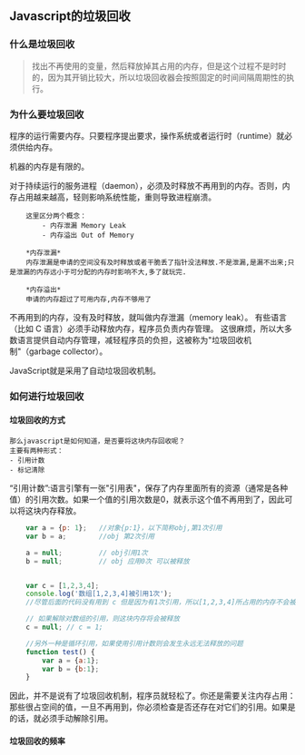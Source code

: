 ## Javascript的垃圾回收

### 什么是垃圾回收
> 找出不再使用的变量，然后释放掉其占用的内存，但是这个过程不是时时的，因为其开销比较大，所以垃圾回收器会按照固定的时间间隔周期性的执行。

### 为什么要垃圾回收
程序的运行需要内存。只要程序提出要求，操作系统或者运行时（runtime）就必须供给内存。

机器的内存是有限的。

对于持续运行的服务进程（daemon），必须及时释放不再用到的内存。否则，内存占用越来越高，轻则影响系统性能，重则导致进程崩溃。

        这里区分两个概念：
            - 内存泄漏 Memory Leak
            - 内存溢出 Out of Memory

        *内存泄漏*  
        内存泄漏是申请的空间没有及时释放或者干脆丢了指针没法释放.不是泄漏,是漏不出来;只是泄漏的内存远小于可分配的内存时影响不大,多了就玩完.

        *内存溢出*   
        申请的内存超过了可用内存,内存不够用了

不再用到的内存，没有及时释放，就叫做内存泄漏（memory leak）。
有些语言（比如 C 语言）必须手动释放内存，程序员负责内存管理。
这很麻烦，所以大多数语言提供自动内存管理，减轻程序员的负担，这被称为"垃圾回收机制"（garbage collector）。

JavaScript就是采用了自动垃圾回收机制。

### 如何进行垃圾回收

#### 垃圾回收的方式
    那么javascript是如何知道，是否要将这块内存回收呢？
    主要有两种形式：
    - 引用计数
    - 标记清除

“引用计数”:语言引擎有一张"引用表"，保存了内存里面所有的资源（通常是各种值）的引用次数。如果一个值的引用次数是0，就表示这个值不再用到了，因此可以将这块内存释放。
```javascript 
    var a = {p: 1};   //对象{p:1}，以下简称obj,第1次引用
    var b = a;        //obj 第2次引用

    a = null;         // obj引用1次
    b = null;         // obj 应用0次 可以被释放


    var c = [1,2,3,4];
    console.log('数组[1,2,3,4]被引用1次');
    //尽管后面的代码没有用到 c 但是因为有1次引用，所以[1,2,3,4]所占用的内存不会被释放

    // 如果解除对数组的引用，则这块内存将会被释放
    c = null; // c = 1;

    //另外一种是循环引用，如果使用引用计数则会发生永远无法释放的问题
    function test() {
        var a = {a:1};
        var b = {b:1};
    }

```
因此，并不是说有了垃圾回收机制，程序员就轻松了。你还是需要关注内存占用：那些很占空间的值，一旦不再用到，你必须检查是否还存在对它们的引用。如果是的话，就必须手动解除引用。

#### 垃圾回收的频率



